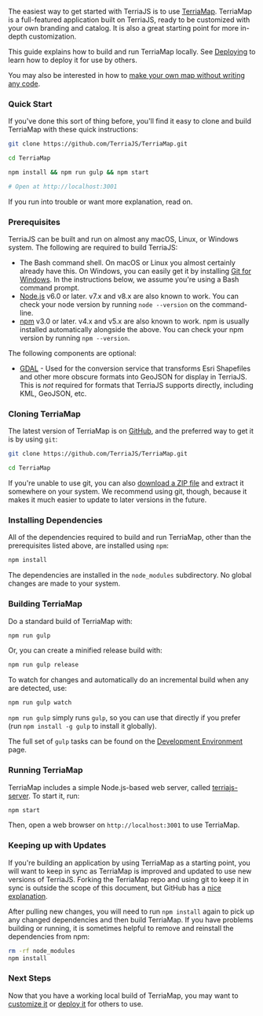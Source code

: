 The easiest way to get started with TerriaJS is to use [TerriaMap](https://github.com/TerriaJS/TerriaMap).  TerriaMap is a full-featured application built on TerriaJS, ready to be customized with your own branding and catalog.  It is also a great starting point for more in-depth customization.

This guide explains how to build and run TerriaMap locally.  See [Deploying](deploying) to learn how to deploy it for use by others.

You may also be interested in how to [make your own map without writing any code](http://stevebennett.me/2015/07/02/your-own-personal-national-map-with-terriajs-no-coding-and-nothing-to-deploy/).

### Quick Start

If you've done this sort of thing before, you'll find it easy to clone and build TerriaMap with these quick instructions:

```bash
git clone https://github.com/TerriaJS/TerriaMap.git

cd TerriaMap

npm install && npm run gulp && npm start

# Open at http://localhost:3001
```

If you run into trouble or want more explanation, read on.

### Prerequisites

TerriaJS can be built and run on almost any macOS, Linux, or Windows system.  The following are required to build TerriaJS:

* The Bash command shell. On macOS or Linux you almost certainly already have this. On Windows, you can easily get it by installing [Git for Windows](https://gitforwindows.org/). In the instructions below, we assume you're using a Bash command prompt.
* [Node.js](https://nodejs.org) v6.0 or later.  v7.x and v8.x are also known to work.  You can check your node version by running `node --version` on the command-line.
* [npm](https://www.npmjs.com/) v3.0 or later.  v4.x and v5.x are also known to work.  npm is usually installed automatically alongside the above.  You can check your npm version by running `npm --version`.

The following components are optional:

* [GDAL](http://www.gdal.org/) - Used for the conversion service that transforms Esri Shapefiles and other more obscure formats into GeoJSON for display in TerriaJS.  This is _not_ required for formats that TerriaJS supports directly, including KML, GeoJSON, etc.

### Cloning TerriaMap

The latest version of TerriaMap is on [GitHub](https://github.com), and the preferred way to get it is by using `git`:

```bash
git clone https://github.com/TerriaJS/TerriaMap.git

cd TerriaMap
```

If you're unable to use git, you can also [download a ZIP file](https://github.com/TerriaJS/TerriaMap/archive/master.zip) and extract it somewhere on your system.  We recommend using git, though, because it makes it much easier to update to later versions in the future.

### Installing Dependencies

All of the dependencies required to build and run TerriaMap, other than the prerequisites listed above, are installed using `npm`:

```bash
npm install
```

The dependencies are installed in the `node_modules` subdirectory.  No global changes are made to your system.

### Building TerriaMap

Do a standard build of TerriaMap with:

```bash
npm run gulp
```

Or, you can create a minified release build with:

```bash
npm run gulp release
```

To watch for changes and automatically do an incremental build when any are detected, use:

```bash
npm run gulp watch
```

`npm run gulp` simply runs `gulp`, so you can use that directly if you prefer (run `npm install -g gulp` to install it globally).

The full set of `gulp` tasks can be found on the [Development Environment](contributing/development-environment.md#terriamap-gulp-tasks) page.

### Running TerriaMap

TerriaMap includes a simple Node.js-based web server, called [terriajs-server](https://github.com/TerriaJS/terriajs-server).  To start it, run:

```bash
npm start
```

Then, open a web browser on `http://localhost:3001` to use TerriaMap.

### Keeping up with Updates

If you're building an application by using TerriaMap as a starting point, you will want to keep in sync as TerriaMap is improved and updated to use new versions of TerriaJS.  Forking the TerriaMap repo and using git to keep it in sync is outside the scope of this document, but GitHub has a [nice explanation](https://help.github.com/articles/fork-a-repo/).

After pulling new changes, you will need to run `npm install` again to pick up any changed dependencies and then build TerriaMap.  If you have problems building or running, it is sometimes helpful to remove and reinstall the dependencies from npm:

```bash
rm -rf node_modules
npm install
```

### Next Steps

Now that you have a working local build of TerriaMap, you may want to [customize it](customizing) or [deploy it](deploying) for others to use.
